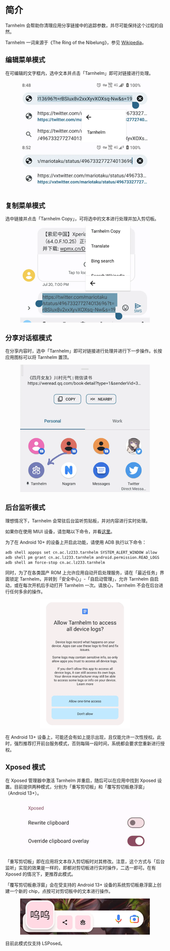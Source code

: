 # 简介

Tarnhelm 会帮助你清理应用分享链接中的追踪参数，并尽可能保持这个过程的自然。

Tarnhelm 一词来源于《The Ring of the Nibelung》，参见 [Wikipedia](https://en.wikipedia.org/wiki/Tarnhelm)。

## 编辑菜单模式

在可编辑的文字框内，选中文本并点击「Tarnhelm」即可对链接进行处理。

<p style="text-align: center;">
<img src="./introduction-1.webp" style="zoom: 40%;" />
<img src="./introduction-2.webp" style="zoom: 40%;" />
</p>

## 复制菜单模式

选中链接并点击「Tarnhelm Copy」，可将选中的文本进行处理并加入剪切板。

<p style="text-align: center;">
<img src="./introduction-3.webp" style="zoom: 40%;" />
</p>

## 分享对话框模式

在分享内容时，选中「Tarnhelm」即可对链接进行处理并进行下一步操作。长按应用图标可以将 Tarnhelm 置顶。

<p style="text-align: center;">
<img src="./introduction-4.webp" style="zoom: 40%;" />
</p>

## 后台监听模式

理想情况下，Tarnhelm 会常驻后台监听剪贴板，并对内容进行实时处理。

如果你在使用 MIUI 设备，请忽略以下命令，并看[这里](/introduction-miui.html)。

为了在 Android 10+ 的设备上开启此功能，请使用 ADB 执行以下命令：

```shell
adb shell appops set cn.ac.lz233.tarnhelm SYSTEM_ALERT_WINDOW allow
adb shell pm grant cn.ac.lz233.tarnhelm android.permission.READ_LOGS
adb shell am force-stop cn.ac.lz233.tarnhelm
```

同时，为了在各类国产 ROM 上允许应用自动开启处理服务，请在「最近任务」界面锁定 Tarnhelm，并转到「安全中心」-「自启动管理」，允许 Tarnhelm 自启动，或在每次开机后手动打开 Tarnhelm 一次。请放心，Tarnhelm 不会在后台进行任何多余的操作。

<p style="text-align: center;">
<img src="./introduction-5.webp" style="zoom: 40%;" />
</p>

在 Android 13+ 设备上，可能还会有如上提示出现，且仅能允许一次性授权。此时，强烈推荐打开前台服务模式，否则每隔一段时间，系统都会要求您重新进行授权。

## Xposed 模式

在 Xposed 管理器中激活 Tarnhelm 并重启，随后可以在应用中找到 Xposed 设置。目前提供两种模式，分别为「重写剪切板」和「覆写剪切板悬浮窗」（Android 13+）。

<p style="text-align: center;">
<img src="./introduction-6.webp" style="zoom: 40%;" />
</p>

「重写剪切板」即在应用将文本存入剪切板时对其修改。注意，这个方式与「后台监听」实现的效果是一样的，即都对剪切板进行实时操作，二选一即可。在有 Xposed 的情况下，更推荐此模式。

「覆写剪切板悬浮窗」会在受支持的 Android 13+ 设备的系统剪切板悬浮窗上创建一个新的 chip，点按可对剪切板中的文本进行操作。

<p style="text-align: center;">
<img src="./introduction-7.webp" style="zoom: 40%;" />
</p>


目前此模式仅支持 LSPosed。
